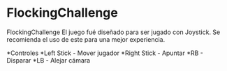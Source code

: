 # FlockingChallenge
FlockingChallenge
El juego fué diseñado para ser jugado con Joystick. Se recomienda el uso de este para una mejor experiencia.

*Controles
  *Left Stick - Mover jugador
  *Right Stick - Apuntar
  *RB - Disparar
  *LB - Alejar cámara


